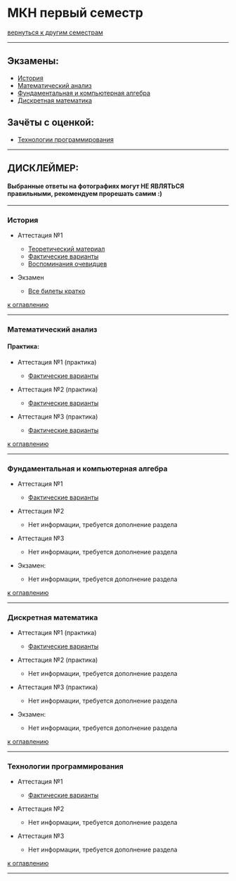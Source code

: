# МКН первый семестр
[вернуться к другим семестрам](mkn.md)
***
## Экзамены:
+ [История](#История)
+ [Математический анализ](#Математический-анализ)
+ [Фундаментальная и компьютерная алгебра](#Фундаментальная-и-компьютерная-алгебра)
+ [Дискретная математика](#Дискретная-математика)

## Зачёты с оценкой:
+ [Технологии программирования](#Технологии-программирования)
***

## ДИСКЛЕЙМЕР:
#### Выбранные ответы на фотографиях могут НЕ ЯВЛЯТЬСЯ правильными, рекомендуем прорешать самим :)
***

### История
+ Аттестация №1
    + [Теоретический материал](../subjects/hist/hist-att-1-theory.md)
    + [Фактические варианты](../subjects/hist/hist-att-1-fact.md)
    + [Воспоминания очевидцев](../subjects/hist/hist-att-1-memories.md)

+ Экзамен
    + [Все билеты кратко](../subjects/hist/hist-exam.md)

[к оглавлению](#Экзамены)
***
### Математический анализ
#### Практика:
+ Аттестация №1 (практика)
    + [Фактические варианты](../subjects/mathan/mathan-isit/mathan-pr-att-1-fact.md)


+ Аттестация №2 (практика)
    + [Фактические варианты](../subjects/mathan/mathan-isit/mathan-pr-att-2-fact.md)


+ Аттестация №3 (практика)
    + [Фактические варианты](../subjects/mathan/mathan-isit/mathan-pr-att-3-fact.md)

[к оглавлению](#Экзамены)
***
### Фундаментальная и компьютерная алгебра
+ Аттестация №1
    + [Фактические варианты](../subjects/.md)


+ Аттестация №2
    + Нет информации, требуется дополнение раздела


+ Аттестация №3
    + Нет информации, требуется дополнение раздела


+ Экзамен:
    + Нет информации, требуется дополнение раздела

[к оглавлению](#Экзамены)
***
### Дискретная математика
+ Аттестация №1 (практика)
    + [Фактические варианты](../subjects/.md)


+ Аттестация №2 (практика)
    + Нет информации, требуется дополнение раздела


+ Аттестация №3 (практика)
    + Нет информации, требуется дополнение раздела


+ Экзамен:
    + Нет информации, требуется дополнение раздела


[к оглавлению](#Экзамены)
***
### Технологии программирования
+ Аттестация №1
    + [Фактические варианты](../subjects/.md)


+ Аттестация №2
    + Нет информации, требуется дополнение раздела


+ Аттестация №3
    + Нет информации, требуется дополнение раздела

[к оглавлению](#Экзамены)
***